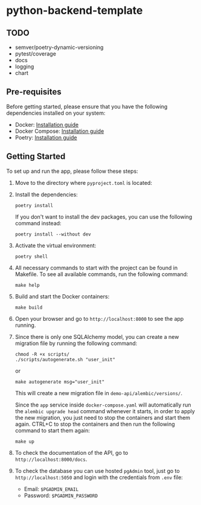 # python-backend-template

## TODO
* semver/poetry-dynamic-versioning
* pytest/coverage
* docs
* logging
* chart

## Pre-requisites

Before getting started, please ensure that you have the following dependencies installed on your system:

- Docker: [Installation guide](https://docs.docker.com/get-docker/)
- Docker Compose: [Installation guide](https://docs.docker.com/compose/install/)
- Poetry: [Installation guide](https://python-poetry.org/docs/#installation)

## Getting Started

To set up and run the app, please follow these steps:

1. Move to the directory where `pyproject.toml` is located:

2. Install the dependencies:

   ```shell
   poetry install
   ```

   If you don't want to install the dev packages,
   you can use the following command instead:
   ```shell
   poetry install --without dev
   ```

3. Activate the virtual environment:

   ```shell
   poetry shell
   ```

4. All necessary commands to start with the project can be found in Makefile.
   To see all available commands, run the following command:

   ```shell
   make help
   ```

5. Build and start the Docker containers:

   ```shell
   make build
   ```

6. Open your browser and go to `http://localhost:8000` to see the app running.

7. Since there is only one SQLAlchemy model, you can create a new migration file by running the following command:

   ```shell
   chmod -R +x scripts/
   ./scripts/autogenerate.sh "user_init"
   ```
   or
   ```shell
   make autogenerate msg="user_init"
   ```

   This will create a new migration file in `demo-api/alembic/versions/`.

   Since the `app` service inside `docker-compose.yaml` will automatically run the `alembic upgrade head` command whenever it starts, in order to apply the new migration, you just need to stop the containers and start them again. CTRL+C to stop the containers and then run the following command to start them again:
   ```shell
   make up
   ```

8. To check the documentation of the API, go to `http://localhost:8000/docs`.

9. To check the database you can use hosted `pgAdmin` tool, just go to `http://localhost:5050` and login with the credentials from `.env` file:
   - Email: `$PGADMIN_EMAIL`
   - Password: `$PGADMIN_PASSWORD`
